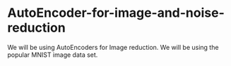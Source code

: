 # AutoEncoder-for-image-and-noise-reduction
We will be using AutoEncoders for Image reduction. We will be using the popular MNIST image data set.
